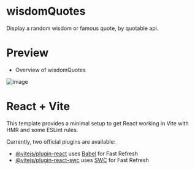# wisdomQuotes 

Display a random wisdom or famous quote, by quotable api.

# Preview 

- Overview of wisdomQuotes

![image](https://github.com/anamiikajha/wisdomQuotes/assets/89740849/f71cf1ba-bfa3-4be4-be88-a3f571037cec)


# React + Vite

This template provides a minimal setup to get React working in Vite with HMR and some ESLint rules.

Currently, two official plugins are available:

- [@vitejs/plugin-react](https://github.com/vitejs/vite-plugin-react/blob/main/packages/plugin-react/README.md) uses [Babel](https://babeljs.io/) for Fast Refresh
- [@vitejs/plugin-react-swc](https://github.com/vitejs/vite-plugin-react-swc) uses [SWC](https://swc.rs/) for Fast Refresh
